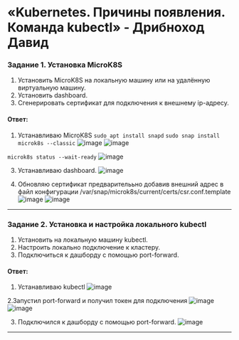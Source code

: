 # «Kubernetes. Причины появления. Команда kubectl» - Дрибноход Давид

### Задание 1. Установка MicroK8S

1. Установить MicroK8S на локальную машину или на удалённую виртуальную машину.
2. Установить dashboard.
3. Сгенерировать сертификат для подключения к внешнему ip-адресу.

#### Ответ:
1. Устанавливаю MicroK8S
``` sudo apt install snapd ```
``` sudo snap install microk8s --classic ```
![image](https://github.com/DrDavidN/12-01-hw/assets/128225763/beb4ab29-03de-48d1-ac22-39e631f54b82)
![image](https://github.com/DrDavidN/12-01-hw/assets/128225763/2728c30f-97bb-4478-ac50-6c559a0f509c)

``` microk8s status --wait-ready ```
![image](https://github.com/DrDavidN/12-01-hw/assets/128225763/0f7639a6-66d6-44e4-8aba-eb133083f7b3)

3. Устанавливаю dashboard.
![image](https://github.com/DrDavidN/12-01-hw/assets/128225763/2477b633-643c-4980-b854-6d5ef97830bc)

4. Обновляю сертификат предварителььно добавив внешний адрес в файл конфигурации /var/snap/microk8s/current/certs/csr.conf.template
![image](https://github.com/DrDavidN/12-01-hw/assets/128225763/90f57e84-bd7f-4fc1-927f-867f22f7aa7f)
![image](https://github.com/DrDavidN/12-01-hw/assets/128225763/5adb358c-76f1-4257-97a4-e170d73edbc6)

------

### Задание 2. Установка и настройка локального kubectl
1. Установить на локальную машину kubectl.
2. Настроить локально подключение к кластеру.
3. Подключиться к дашборду с помощью port-forward.

#### Ответ:
1. Устанавливаю kubectl
![image](https://github.com/DrDavidN/12-01-hw/assets/128225763/bfd4fd36-b726-4315-aebb-8a39052a7561)

2.Запустил port-forward и получил токен для подключения
![image](https://github.com/DrDavidN/12-01-hw/assets/128225763/fc7cc525-c18b-4bc0-aaac-5c6d08a7db48)
![image](https://github.com/DrDavidN/12-01-hw/assets/128225763/6217f71a-b08c-486e-8b4e-96b6b98c6d15)

3. Подключился к дашборду с помощью port-forward.
![image](https://github.com/DrDavidN/12-01-hw/assets/128225763/ae486b78-6958-40f7-8f27-d0d9d23203ab)

------
